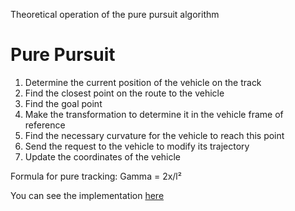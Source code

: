 Theoretical operation of the pure pursuit algorithm
# Pure Pursuit
1. Determine the current position of the vehicle on the track
2. Find the closest point on the route to the vehicle
3. Find the goal point
4. Make the transformation to determine it in the vehicle frame of reference
5. Find the necessary curvature for the vehicle to reach this point
6. Send the request to the vehicle to modify its trajectory
7. Update the coordinates of the vehicle

Formula for pure tracking:
Gamma = 2x/l²

You can see the implementation [here](https://github.com/pe712/PSC/blob/main/node/pure_pursuit.py)
